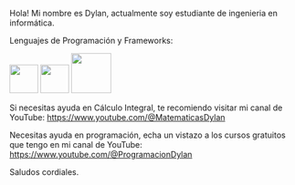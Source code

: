 Hola!
Mi nombre es Dylan, actualmente soy estudiante de ingenieria en informática.

Lenguajes de Programación y Frameworks:

<img src="https://github.com/dylanb55/dylanb55/assets/161396341/bee60e94-3a13-4334-bf7b-72d12783117a" width="50" height="50">
<img src="https://github.com/dylanb55/dylanb55/assets/161396341/1d9a9a67-57a2-446a-ab1f-51b399b1e05c" width="50" height="50">
<img src= "https://github.com/dylanb55/dylanb55/assets/161396341/26a0944c-90a0-49e9-95eb-544b3072b2a3" width= "70" height = "70">


Si necesitas ayuda en Cálculo Integral, te recomiendo visitar mi canal de YouTube: https://www.youtube.com/@MatematicasDylan

Necesitas ayuda en programación, echa un vistazo a los cursos gratuitos que tengo en mi canal de YouTube: https://www.youtube.com/@ProgramacionDylan

Saludos cordiales.
